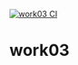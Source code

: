 [![work03 CI](https://github.com/mezni/work03/actions/workflows/main.yml/badge.svg)](https://github.com/mezni/work03/actions/workflows/main.yml)

# work03
